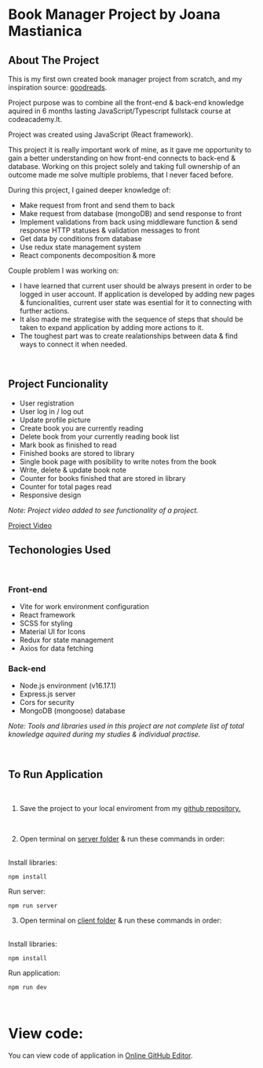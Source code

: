 # Book Manager Project by Joana Mastianica

## About The Project

This is my first own created book manager project from scratch, and my inspiration source: [goodreads](https://www.goodreads.com/?ref=nav_hom).

Project purpose was to combine all the front-end & back-end knowledge aquired in 6 months lasting JavaScript/Typescript fullstack course at codeacademy.lt. 

Project was created using JavaScript (React framework). 

This project it is really important work of mine, as it gave me opportunity to gain a better understanding on how front-end connects to back-end & database. Working on this project solely and taking full ownership of an outcome made me solve multiple problems, that I never faced before.

During this project, I gained deeper knowledge of:

* Make request from front and send them to back
* Make request from database (mongoDB) and send response to front
* Implement validations from back using middleware function & send response HTTP statuses & validation messages to front
* Get data by conditions from database
* Use redux state management system
* React components decomposition & more

Couple problem I was working on:

* I have learned that current user should be always present in order to be logged in user account. If application is developed by adding new pages & funcionalities, current user state was esential for it to connecting with further actions.
* It also made me strategise with the sequence of steps that should be taken to expand application by adding more actions to it.
* The toughest part was to create realationships between data & find ways to connect it when needed.

<br>

## Project Funcionality

* User registration
* User log in / log out
* Update profile picture
* Create book you are currently reading
* Delete book from your currently reading book list
* Mark book as finished to read
* Finished books are stored to library
* Single book page with posibility to write notes from the book
* Write, delete & update book note
* Counter for books finished that are stored in library
* Counter for total pages read
* Responsive design

*Note: Project video added to see functionality of a project.*

[Project Video](./client/fullstack-book-manager-project/public/www_screencapture_com_2023-5-8_12_08.mp4)
<br>




## Techonologies Used 

<br>

### Front-end

* Vite for work environment configuration
* React framework
* SCSS for styling
* Material UI for Icons
* Redux for state management
* Axios for data fetching

### Back-end

* Node.js environment (v16.17.1)
* Express.js server
* Cors for security
* MongoDB (mongoose) database

*Note: Tools and libraries used in this project are not complete list of total knowledge aquired during my studies & individual practise.*

<br>

## To Run Application 
<br>

1. Save the project to your local enviroment from my [github repository.](https://github.com/JoanaMas/fullstack-book-manager-project)

<br>

2. Open terminal on [server folder](./server) & run these commands in order:<br><br>


Install libraries:

```
npm install
```

Run server:

```
npm run server
```

3. Open terminal on [client folder](./client/fullstack-book-manager-project/) & run these commands in order:<br><br>

Install libraries:

```
npm install
```

Run application:

```
npm run dev
```

<br>

# View code:

You can view code of application in [Online GitHub Editor](https://github.dev/JoanaMas/fullstack-book-manager-project).



